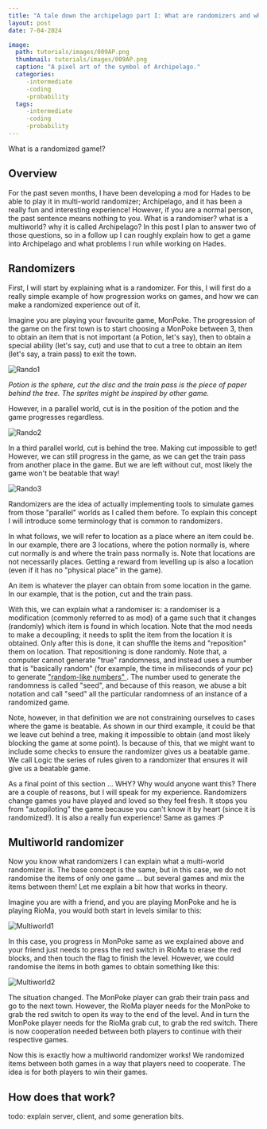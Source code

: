```yaml
---
title: "A tale down the archipelago part I: What are randomizers and what is the multiworld" 
layout: post
date: 7-04-2024

image: 
  path: tutorials/images/009AP.png 
  thumbnail: tutorials/images/009AP.png
  caption: "A pixel art of the symbol of Archipelago."
  categories:
     -intermediate
     -coding
     -probability
  tags:
     -intermediate
     -coding
     -probability
---
```


What is a randomized game!?

<h2> Overview </h2>

For the past seven months, I have been developing a mod for Hades to be able to play it in multi-world randomizer; Archipelago, and it has been a really fun and interesting experience! 
However, if you are a normal person, the past sentence means nothing to you. What is a randomiser? what is a multiworld? why it is called Archipelago? In this post I plan
to answer two of those questions, so in a follow up I can roughly explain how to get a game into Archipelago and what problems I run while working on Hades.

<h2> Randomizers </h2>

First, I will start by explaining what is a randomizer. For this, I will first do a really simple example of how progression works on games, and how we can make a randomized experience out of it.

Imagine you are playing your favourite game, MonPoke. The progression of the game on the first town is to start choosing a MonPoke between 3, then to obtain an item that is not important (a Potion, let's say), then to obtain a special ability (let's say, cut) and use that to cut a tree to obtain an item (let's say, a train pass) to exit the town.

![Rando1](/tutorials/images/009Randomizer1.png)

<em>Potion is the sphere, cut the disc and the train pass is the piece of paper behind the tree. The sprites might be inspired by other game.</em>

However, in a parallel world, cut is in the position of the potion and the game progresses regardless.

![Rando2](/tutorials/images/009Randomizer2.png)

In a third parallel world, cut is behind the tree. Making cut impossible to get! However, we can still progress in the game, as we can get the train pass from another place in the game. But we are left without cut, most likely the game won't be beatable that way!

![Rando3](/tutorials/images/009Randomizer3.png)

Randomizers are the idea of actually implementing tools to simulate games from those "parallel" worlds as I called them before. To explain this concept I will introduce some terminology that is common to randomizers.

In what follows, we will refer to location as a place where an item could be. In our example, there are 3 locations, where the potion normally is, where cut normally is and where the train pass normally is. Note that locations are not necessarily places. Getting a reward from levelling up is also a location (even if it has no "physical place" in the game).

An item is whatever the player can obtain from some location in the game. In our example, that is the potion, cut and the train pass. 

With this, we can explain what a randomiser is: a randomiser is a modification (commonly referred to as mod) of a game such that it changes (randomly)
which item is found in which location. Note that the mod needs to make a decoupling; it needs to split the item from the location it is obtained. Only after this is done, it can shuffle the items and "reposition" them on location. That repositioning is done randomly. Note that, a computer cannot generate "true" randomness, and instead uses a number that is "basically random" (for example, the time in miliseconds of your pc) to generate <a href="https://en.wikipedia.org/wiki/Random_number_generation"> "random-like numbers" </a>. The number used to generate the randomness is called "seed", and because of this reason, we abuse a bit notation and call "seed" all the particular randomness of an instance of a randomized game.

Note, however, in that definition we are not constraining ourselves to cases where the game is beatable. As shown in our third example, it could be that we leave cut behind a tree, making it impossible to obtain (and most likely blocking the game at some point). Is because of this, that we might want to include some checks to ensure the randomizer gives us a beatable game. We call Logic the series of rules given to a randomizer that ensures it will give
us a beatable game.

As a final point of this section ... WHY? Why would anyone want this? There are a couple of reasons, but I will speak for my experience. Randomizers change games you have played and loved so they feel fresh. It stops you from "autopiloting" the game because you can't know it by heart (since it is randomized!). It is also a really fun experience! Same as games :P

<h2> Multiworld randomizer </h2>

Now you know what randomizers I can explain what a multi-world randomizer is. The base concept is the same, but in this case, we do not randomise the items of only one game ... but several games and mix the items between them! Let me explain a bit how that works in theory.

Imagine you are with a friend, and you are playing MonPoke and he is playing RioMa, you would both start in levels similar to this:

![Multiworld1](/tutorials/images/009Multiworld1.png)

In this case, you progress in MonPoke same as we explained above and your friend just needs to press the red switch in RioMa to erase the red blocks, and then touch the flag to finish the level. However, we could randomise the items in both games to obtain something like this:

![Multiworld2](/tutorials/images/009Multiworld2.png)


The situation changed. The MonPoke player can grab their train pass and go to the next town. However, the RioMa player needs for the MonPoke to grab the red switch to open its way to the end of the level. And in turn the MonPoke player needs for the RioMa grab cut, to grab the red switch. There is now cooperation needed between both players to continue with their respective games.

Now this is exactly how a multiworld randomizer works! We randomized items between both games in a way that players need to cooperate. The idea is for both players to win their games.

<h2> How does that work? </h2>

todo: explain server, client, and some generation bits. 